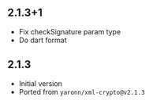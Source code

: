 ## 2.1.3+1

* Fix checkSignature param type
* Do dart format

## 2.1.3

* Initial version
* Ported from `yaronn/xml-crypto@v2.1.3`
